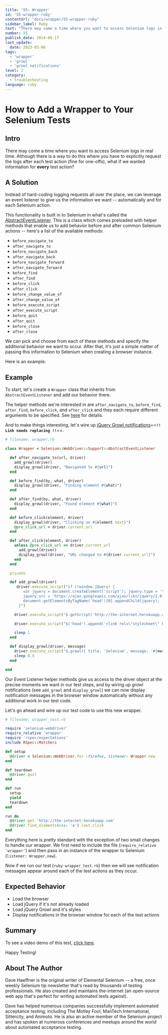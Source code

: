 ```yaml
---
title: '55: Wrapper'
id: '55-wrapper-ruby'
contentUrl: "docs/wrapper/55-wrapper-ruby"
sidebar_label: Ruby 
text: "There may come a time where you want to access Selenium logs in real time. Although there is a way to do this where you have to explicitly request the logs after each test action, what if we wanted information for every test action?"
number: 55
publish_date: 2014-06-17
last_update:
  date: 2023-03-06
tags:
  - 'wrapper'
  - 'growl'
  - 'growl notifications'
level: 2
category:
  - troubleshooting
language: ruby
---
```


# How to Add a Wrapper to Your Selenium Tests

## Intro

There may come a time where you want to access Selenium logs in real time. Although there is a way to do this where you have to explicitly request the logs after each test action (fine for one-offs), what if we wanted information for **every** test action?

## A Solution

Instead of hard-coding logging requests all over the place, we can leverage an event listener to give us the information we want -- automatically and for each Selenium action.

This functionality is built in to Selenium in what's called the [AbstractEventListener](https://code.google.com/p/selenium/source/browse/rb/lib/selenium/webdriver/support/abstract_event_listener.rb). This is a class which comes preloaded with helper methods that enable us to add behavior before and after common Selenium actions -- here's a list of the available methods:

- `before_navigate_to`
- `after_navigate_to`
- `before_navigate_back`
- `after_navigate_back`
- `before_navigate_forward`
- `after_navigate_forward`
- `before_find`
- `after_find`
- `before_click`
- `after_click`
- `before_change_value_of`
- `after_change_value_of`
- `before_execute_script`
- `after_execute_script`
- `before_quit`
- `after_quit`
- `before_close`
- `after_close`

We can pick and choose from each of these methods and specify the additional behavior we want to occur. After that, it's just a simple matter of passing this information to Selenium when creating a browser instance.

Here is an example.

## Example

To start, let's create a `Wrapper` class that inherits from `AbstractEventListener` and add our behavior there.

The helper methods we're interested in are `after_navigate_to`, `before_find`, `after_find`, `before_click`, and `after_click` and they each require different arguments to be specified. See [here](https://code.google.com/p/selenium/source/browse/rb/lib/selenium/webdriver/support/abstract_event_listener.rb#30) for details.

And to make things interesting, let's wire up [jQuery Growl notifications](http://elementalselenium.com/tips/53-growl)==**`!! Link needs replacing !!`**==.

```ruby
# filename: wrapper.rb

class Wrapper < Selenium::WebDriver::Support::AbstractEventListener

  def after_navigate_to(url, driver)
    add_growl(driver)
    display_growl(driver, "Navigated to #{url}")
  end

  def before_find(by, what, driver)
    display_growl(driver, "Finding element #{what}")
  end

  def after_find(by, what, driver)
    display_growl(driver, "Found element #{what}")
  end

  def before_click(element, driver)
    display_growl(driver, "Clicking on #{element.text}")
    @pre_click_url = driver.current_url
  end

  def after_click(element, driver)
    unless @pre_click_url == driver.current_url
      add_growl(driver)
      display_growl(driver, "URL changed to #{driver.current_url}")
    end
  end

  private

  def add_growl(driver)
     driver.execute_script("if (!window.jQuery) {
        var jquery = document.createElement('script'); jquery.type = 'text/javascript';
        jquery.src = 'https://ajax.googleapis.com/ajax/libs/jquery/2.0.2/jquery.min.js';
        document.getElementsByTagName('head')[0].appendChild(jquery);
      }")

    driver.execute_script("$.getScript('http://the-internet.herokuapp.com/js/vendor/jquery.growl.js')")

    driver.execute_script("$('head').append('<link rel=\"stylesheet\" href=\"http://the-internet.herokuapp.com/css/jquery.growl.css\" type=\"text/css\" />');")

    sleep 1
  end

  def display_growl(driver, message)
    driver.execute_script("$.growl({ title: 'Selenium', message: '#{message}' });")
    sleep 0.5
  end

end
```

Our Event Listener helper methods give us access to the driver object at the precise moments we want in our test steps, and by wiring up growl notifications (see `add_growl` and `display_growl`) we can now display notification messages in the browser window automatically without any additional work in our test code.

Let's go ahead and wire up our test code to use this new wrapper.

```ruby
# filename: wrapper_test.rb

require 'selenium-webdriver'
require_relative 'wrapper'
require 'rspec/expectations'
include RSpec::Matchers

def setup
  @driver = Selenium::WebDriver.for :firefox, listener: Wrapper.new
end

def teardown
  @driver.quit
end

def run
  setup
  yield
  teardown
end

run do
  @driver.get 'http://the-internet.herokuapp.com'
  @driver.find_elements(css: 'a').last.click
end
```

Everything here is pretty standard with the exception of two small changes to handle our wrapper. We first need to include the file (`require_relative 'wrapper'`) and then pass in an instance of the wrapper to Selenium (`listener: Wrapper.new`).

Now if we run our test (`ruby wrapper_test.rb`) then we will see notification messages appear around each of the test actions as they occur.

## Expected Behavior

- Load the browser
- Load jQuery if it's not already loaded
- Load jQuery Growl and it's styles
- Display notifications in the browser window for each of the test actions

## Summary

To see a video demo of this test, [click here](https://vimeo.com/98736887).

Happy Testing!

## About The Author

Dave Haeffner is the original writer of Elemental Selenium -- a free, once weekly Selenium tip newsletter that's read by thousands of testing professionals. He also created and maintains the-internet (an open-source web app that's perfect for writing automated tests against).

Dave has helped numerous companies successfully implement automated acceptance testing; including The Motley Fool, ManTech International, Sittercity, and Animoto. He is also an active member of the Selenium project and has spoken at numerous conferences and meetups around the world about automated acceptance testing.
